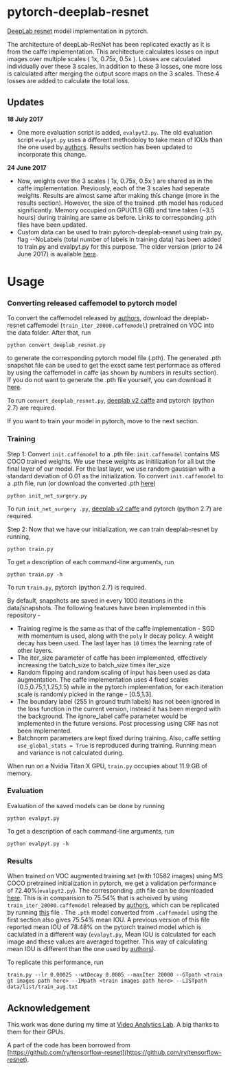 # pytorch-deeplab-resnet
[DeepLab resnet](https://arxiv.org/abs/1606.00915) model implementation in pytorch. 

The architecture of deepLab-ResNet has been replicated exactly as it is from the caffe implementation. This architecture calculates losses on input images over multiple scales ( 1x, 0.75x, 0.5x ). Losses are calculated individually over these 3 scales. In addition to these 3 losses, one more loss is calculated after merging the output score maps on the 3 scales. These 4 losses are added to calculate the total loss.

## Updates

**18 July 2017**
* One more evaluation script is added, `evalpyt2.py`. The old evaluation script `evalpyt.py` uses a different methodoloy to take mean of IOUs than the one used by [authors](https://arxiv.org/abs/1606.00915). Results section has been updated to incorporate this change.

**24 June 2017**

* Now, weights over the 3 scales ( 1x, 0.75x, 0.5x ) are shared as in the caffe implementation. Previously, each of the 3 scales had seperate weights. Results are almost same after making this change (more in the results section). However, the size of the trained .pth model has reduced significantly. Memory occupied on GPU(11.9 GB) and time taken (~3.5 hours) during training are same as before. Links to corresponding .pth files have been updated.
* Custom data can be used to train pytorch-deeplab-resnet using train.py, flag --NoLabels (total number of labels in training data) has been added to train.py and evalpyt.py for this purpose.
The older version (prior to 24 June 2017) is available [here](https://github.com/isht7/pytorch-deeplab-resnet/tree/independent_wts).

# Usage
### Converting released caffemodel to pytorch model
To convert the caffemodel released by [authors](https://arxiv.org/abs/1606.00915), download the deeplab-resnet caffemodel (`train_iter_20000.caffemodel`) pretrained on VOC into the data folder. After that, run
```
python convert_deeplab_resnet.py
```
to generate the corresponding pytorch model file (.pth). The generated .pth snapshot file can be used to get the exsct same test performace as offered by using the caffemodel in caffe (as shown by numbers in results section). If you do not want to generate the .pth file yourself, you can download it [here](https://drive.google.com/open?id=0BxhUwxvLPO7TeXFNQ3YzcGI4Rjg).

To run `convert_deeplab_resnet.py`, [deeplab v2 caffe](https://bitbucket.org/aquariusjay/deeplab-public-ver2) and pytorch (python 2.7) are required.

If you want to train your model in pytorch, move to the next section.
### Training 
Step 1: Convert `init.caffemodel` to a .pth file: `init.caffemodel` contains MS COCO trained weights. We use these weights as initilization for all but the final layer of our model. For the last layer, we use random gaussian with a standard deviation of 0.01 as the initialization.
To convert `init.caffemodel` to a .pth file, run (or download the converted .pth [here](https://drive.google.com/open?id=0BxhUwxvLPO7TVFJQU1dwbXhHdEk))
```
python init_net_surgery.py
```
To run `init_net_surgery .py`, [deeplab v2 caffe](https://bitbucket.org/aquariusjay/deeplab-public-ver2) and pytorch (python 2.7) are required.

Step 2: Now that we have our initialization, we can train deeplab-resnet by running,
```
python train.py
```
To get a description of each command-line arguments, run
```
python train.py -h
```
To run `train.py`, pytorch (python 2.7) is required.


By default, snapshots are saved in every 1000 iterations in the  data/snapshots.
The following features have been implemented in this repository -
* Training regime is the same as that of the caffe implementation - SGD with momentum is used, along with the `poly` lr decay policy. A weight decay has been used. The last layer has `10` times the learning rate of other layers.  
* The iter\_size parameter of caffe has been implemented, effectively increasing the batch\_size to batch\_size times iter\_size
* Random flipping and random scaling of input has been used as data augmentation. The caffe implementation uses 4 fixed scales (0.5,0.75,1,1.25,1.5) while in the pytorch implementation, for each iteration scale is randomly picked in the range - [0.5,1.3].
* The boundary label (255 in ground truth labels) has not been ignored in the loss function in the current version, instead it has been merged with the background. The ignore\_label caffe parameter would be implemented in the future versions. Post processing using CRF has not been implemented.
* Batchnorm parameters are kept fixed during training. Also, caffe setting `use_global_stats = True` is reproduced during training. Running mean and variance is not calculated during.

When run on a Nvidia Titan X GPU, `train.py` occupies about 11.9 GB of memory. 

### Evaluation
Evaluation of the saved models can be done by running
```
python evalpyt.py
```
To get a description of each command-line arguments, run
```
python evalpyt.py -h
```
### Results
When trained on VOC augmented training set (with 10582 images) using MS COCO pretrained initialization in pytorch, we get a validation performance of 72.40%(`evalpyt2.py`). The corresponding .pth file can be downloaded [here](https://drive.google.com/open?id=0BxhUwxvLPO7TT0Y5UndZckIwMVE). This is in comparision to 75.54% that is acheived by using `train_iter_20000.caffemodel` released by [authors](https://arxiv.org/abs/1606.00915), which can be replicated by running [this](https://github.com/isht7/pytorch-deeplab-resnet/blob/development/caffe_evalpyt.py) file . The `.pth` model converted from `.caffemodel` using the first section also gives 75.54% mean IOU.
A previous version of this file reported mean IOU of 78.48% on the pytorch trained model which is caclulated in a different way (`evalpyt.py`, Mean IOU is calculated for each image and these values are averaged together. This way of calculating mean IOU is different than the one used by [authors](https://arxiv.org/abs/1606.00915)). 

To replicate this performance, run 
```
train.py --lr 0.00025 --wtDecay 0.0005 --maxIter 20000 --GTpath <train gt images path here> --IMpath <train images path here> --LISTpath data/list/train_aug.txt
```
## Acknowledgement
This work was done during my time at [Video Analytics Lab](http://val.serc.iisc.ernet.in/valweb/). A big thanks to them for their GPUs.
 
A part of the code has been borrowed from [https://github.com/ry/tensorflow-resnet](https://github.com/ry/tensorflow-resnet).
